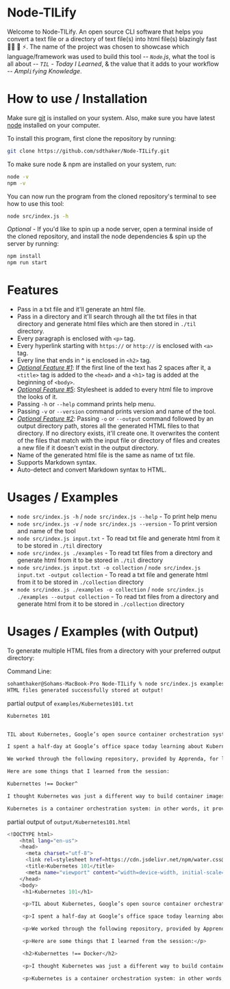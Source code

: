 # Node-TILify

Welcome to Node-TILify. An open source CLI software that helps you convert a text file or a directory of text file(s) into html file(s) blazingly fast 🏃‍♂️ 💨 ⚡️. The name of the project was chosen to showcase which language/framework was used to build this tool -- _`Node`.js_, what the tool is all about -- _`TIL` - Today I Learned_, & the value that it adds to your workflow -- _Ampl`ify`ing Knowledge_.

# How to use / Installation

Make sure [git](https://git-scm.com/book/en/v2/Getting-Started-Installing-Git) is installed on your system. Also, make sure you have latest [node](https://nodejs.org/en/download) installed on your computer.

To install this program, first clone the repository by running:

```bash
git clone https://github.com/sdthaker/Node-TILify.git
```

To make sure node & npm are installed on your system, run:

```bash
node -v
npm -v
```

You can now run the program from the cloned repository's terminal to see how to use this tool:

```bash
node src/index.js -h
```

_Optional_ - If you'd like to spin up a node server, open a terminal inside of the cloned repository, and install the node dependencies & spin up the server by running:

```bash
npm install
npm run start
```

# Features

- Pass in a txt file and it'll generate an html file.
- Pass in a directory and it'll search through all the txt files in that directory and generate html files which are then stored in `./til` directory.
- Every paragraph is enclosed with `<p>` tag.
- Every hyperlink starting with `https://` or `http://` is enclosed with `<a>` tag.
- Every line that ends in ^ is enclosed in `<h2>` tag.
- <ins>_Optional Feature #1_</ins>: If the first line of the text has 2 spaces after it, a `<title>` tag is added to the `<head>` and a `<h1>` tag is added at the beginning of `<body>`.
- <ins>_Optional Feature #5_</ins>: Stylesheet is added to every html file to improve the looks of it.
- Passing `-h` or `--help` command prints help menu.
- Passing `-v` or `--version` command prints version and name of the tool.
- <ins>_Optional Feature #2_</ins>: Passing `-o` or `--output` command followed by an output directory path, stores all the generated HTML files to that directory. If no directory exists, it'll create one. It overwrites the content of the files that match with the input file or directory of files and creates a new file if it doesn't exist in the output directory.
- Name of the generated html file is the same as name of txt file.
- Supports Markdown syntax.
- Auto-detect and convert Markdown syntax to HTML.

# Usages / Examples

- `node src/index.js -h` / `node src/index.js --help` - To print help menu
- `node src/index.js -v` / `node src/index.js --version` - To print version and name of the tool
- `node src/index.js input.txt` - To read txt file and generate html from it to be stored in `./til` directory
- `node src/index.js ./examples` - To read txt files from a directory and generate html from it to be stored in `./til` directory
- `node src/index.js input.txt -o collection` / `node src/index.js input.txt -output collection` - To read a txt file and generate html from it to be stored in `./collection` directory
- `node src/index.js ./examples -o collection` / `node src/index.js ./examples --output collection` - To read txt files from a directory and generate html from it to be stored in `./collection` directory

# Usages / Examples (with Output)

To generate multiple HTML files from a directory with your preferred output directory:

Command Line:

```bash
sohamthaker@Sohams-MacBook-Pro Node-TILify % node src/index.js examples -o output
HTML files generated successfully stored at output!
```

partial output of `examples/Kubernetes101.txt`

```bash
Kubernetes 101


TIL about Kubernetes, Google’s open source container orchestration system.

I spent a half-day at Google’s office space today learning about Kubernetes from the folks at Apprenda. Going in to the session, I thought I had a grasp on what Kubernetes was, but quickly realized I had many misconceptions.

We worked through the following repository, provided by Apprenda, for learning some of the basics of Kubernetes: https://github.com/apprenda/hands-on-with-kubernetes-gke.

Here are some things that I learned from the session:

Kubernettes !== Docker^

I thought Kubernetes was just a different way to build container images like you can with Docker… not so!

Kubernetes is a container orchestration system: in other words, it provides the necessary components for configuring, deploying and scaling images that are built with Docker.
```

partial output of `output/Kubernetes101.html`

```bash
<!DOCTYPE html>
    <html lang="en-us">
    <head>
      <meta charset="utf-8">
      <link rel=stylesheet href=https://cdn.jsdelivr.net/npm/water.css@2/out/water.css>
      <title>Kubernetes 101</title>
      <meta name="viewport" content="width=device-width, initial-scale=1">
    </head>
    <body>
     <h1>Kubernetes 101</h1>

     <p>TIL about Kubernetes, Google’s open source container orchestration system.</p>

     <p>I spent a half-day at Google’s office space today learning about Kubernetes from the folks at Apprenda. Going in to the session, I thought I had a grasp on what Kubernetes was, but quickly realized I had many misconceptions.</p>

     <p>We worked through the following repository, provided by Apprenda, for learning some of the basics of Kubernetes: <a href="https://github.com/apprenda/hands-on-with-kubernetes-gke." target="_blank">https://github.com/apprenda/hands-on-with-kubernetes-gke.</a></p>

     <p>Here are some things that I learned from the session:</p>

     <h2>Kubernettes !== Docker</h2>

     <p>I thought Kubernetes was just a different way to build container images like you can with Docker… not so!</p>

     <p>Kubernetes is a container orchestration system: in other words, it provides the necessary components for configuring, deploying and scaling images that are built with Docker.</p>
```
